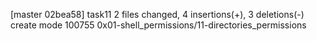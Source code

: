 [master 02bea58] task11
 2 files changed, 4 insertions(+), 3 deletions(-)
 create mode 100755 0x01-shell_permissions/11-directories_permissions
